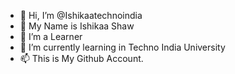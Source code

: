 - 👋 Hi, I’m @Ishikaatechnoindia
- 👀 My Name is Ishikaa Shaw
- 🌱 I’m a Learner
- 💞️ I’m currently learning in Techno India University
- 📫 This is My Github Account.


<!---
Ishikaatechnoindia/Ishikaatechnoindia is a ✨ special ✨ repository because its `README.md` (this file) appears on your GitHub profile.
You can click the Preview link to take a look at your changes.
--->
